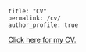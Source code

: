 ````
title: "CV"
permalink: /cv/
author_profile: true
````
<a href="github.com/willqueenphd/willqueenphd.github.com/files/Will_Queen_CV.pdf" target="_blank">Click here for my CV.</a>
